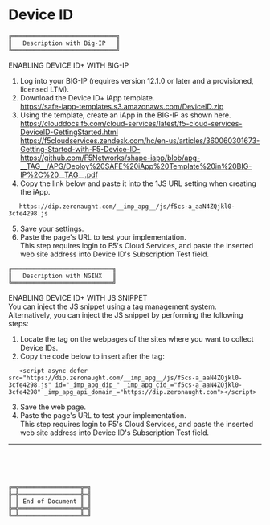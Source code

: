 # Device ID



```
╔═════════════════════════════╗
║   Description with Big-IP   ║
╚═════════════════════════════╝
```

ENABLING DEVICE ID+ WITH BIG-IP
1. Log into your BIG-IP (requires version 12.1.0 or later and a provisioned, licensed LTM).
2. Download the Device ID+ iApp template.<br>
   https://safe-iapp-templates.s3.amazonaws.com/DeviceID.zip
3. Using the template, create an iApp in the BIG-IP as shown here.<br>
   https://clouddocs.f5.com/cloud-services/latest/f5-cloud-services-DeviceID-GettingStarted.html<br>
   https://f5cloudservices.zendesk.com/hc/en-us/articles/360060301673-Getting-Started-with-F5-Device-ID-<br>
   https://github.com/F5Networks/shape-iapp/blob/apg-__TAG__/APG/Deploy%20SAFE%20iApp%20Template%20in%20BIG-IP%2C%20__TAG__.pdf<br>
4. Copy the link below and paste it into the 1JS URL setting when creating the iApp.<br>
```
   https://dip.zeronaught.com/__imp_apg__/js/f5cs-a_aaN4ZQjkl0-3cfe4298.js
```
5. Save your settings.
6. Paste the page's URL to test your implementation.<br>
   This step requires login to F5's Cloud Services, and paste the inserted web site address into Device ID's Subscription Test field.



```
╔════════════════════════════╗
║   Description with NGINX   ║
╚════════════════════════════╝
```

ENABLING DEVICE ID+ WITH JS SNIPPET<br>
You can inject the JS snippet using a tag management system. Alternatively, you can inject the JS snippet by performing the following steps:
1. Locate the </head> tag on the webpages of the sites where you want to collect Device IDs.
2. Copy the code below to insert after the </head> tag:<br>
```
   <script async defer src="https://dip.zeronaught.com/__imp_apg__/js/f5cs-a_aaN4ZQjkl0-3cfe4298.js" id="_imp_apg_dip_" _imp_apg_cid_="f5cs-a_aaN4ZQjkl0-3cfe4298" _imp_apg_api_domain_="https://dip.zeronaught.com"></script>
```
3. Save the web page.
4. Paste the page's URL to test your implementation.<br>
   This step requires login to F5's Cloud Services, and paste the inserted web site address into Device ID's Subscription Test field.



***



<br><br><br>
```
╔═╦═════════════════╦═╗
╠═╬═════════════════╬═╣
║ ║ End of Document ║ ║
╠═╬═════════════════╬═╣
╚═╩═════════════════╩═╝
```
<br><br><br>


